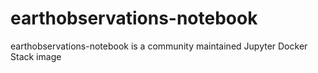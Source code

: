 # earthobservations-notebook

earthobservations-notebook is a community maintained Jupyter Docker Stack image